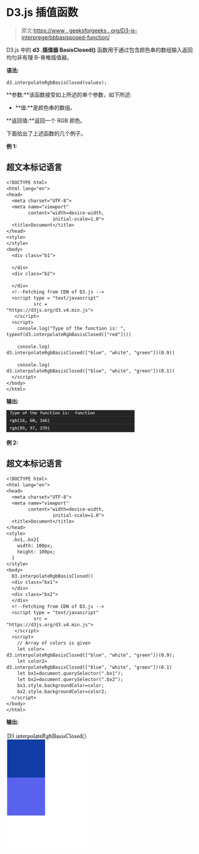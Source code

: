 # D3.js 插值函数

> 原文:[https://www . geeksforgeeks . org/D3-js-interpregerbbbasisposed-function/](https://www.geeksforgeeks.org/d3-js-interpolatergbbasisclosed-function/)

D3.js 中的 **d3 .插值器 BasisClosed()** 函数用于通过包含颜色串的数组输入返回均匀非有理 B-脊椎插值器。

**语法:**

```
d3.interpolateRgbBasisClosed(values);

```

**参数:**该函数接受如上所述的单个参数，如下所述:

*   **值:**是颜色串的数组。

**返回值:**返回一个 RGB 颜色。

下面给出了上述函数的几个例子。

**例 1:**

## 超文本标记语言

```
<!DOCTYPE html> 
<html lang="en"> 
<head> 
  <meta charset="UTF-8"> 
  <meta name="viewport" 
        content="width=device-width,  
                 initial-scale=1.0"> 
  <title>Document</title> 
</head> 
<style> 
</style> 
<body> 
  <div class="b1"> 

  </div> 
  <div class="b2"> 

  </div> 
  <!--Fetching from CDN of D3.js -->
  <script type = "text/javascript" 
          src =  
"https://d3js.org/d3.v4.min.js"> 
   </script> 
  <script> 
    console.log("Type of the function is: ", 
typeof(d3.interpolateRgbBasisClosed(["red"]))) 

    console.log( 
d3.interpolateRgbBasisClosed(["blue", "white", "green"])(0.9)) 

    console.log( 
d3.interpolateRgbBasisClosed(["blue", "white", "green"])(0.1)) 
  </script> 
</body> 
</html>
```

**输出:**

![](img/2b021980d837804a6d095dcb7c8ddd6b.png)

**例 2:**

## 超文本标记语言

```
<!DOCTYPE html> 
<html lang="en"> 
<head> 
  <meta charset="UTF-8"> 
  <meta name="viewport" 
        content="width=device-width,  
                 initial-scale=1.0"> 
  <title>Document</title> 
</head> 
<style> 
  .bx1,.bx2{ 
    width: 100px; 
    height: 100px; 
  } 
</style> 
<body> 
  D3.interpolateRgbBasisClosed() 
  <div class="bx1"> 
  </div> 
  <div class="bx2"> 
  </div> 
  <!--Fetching from CDN of D3.js -->
  <script type = "text/javascript"
          src =  
"https://d3js.org/d3.v4.min.js"> 
   </script> 
  <script> 
    // Array of colors is given 
    let color= 
d3.interpolateRgbBasisClosed(["blue", "white", "green"])(0.9);
    let color2= 
d3.interpolateRgbBasisClosed(["blue", "white", "green"])(0.1)
    let bx1=document.querySelector(".bx1"); 
    let bx2=document.querySelector(".bx2"); 
    bx1.style.backgroundColor=color; 
    bx2.style.backgroundColor=color2; 
  </script> 
</body> 
</html>
```

**输出:**

![](img/618f59ad2e933d1197c1333c0c26a0d0.png)
